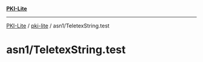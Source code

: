 [**PKI-Lite**](../../../README.md)

---

[PKI-Lite](../../../README.md) / [pki-lite](../../README.md) / asn1/TeletexString.test

# asn1/TeletexString.test
